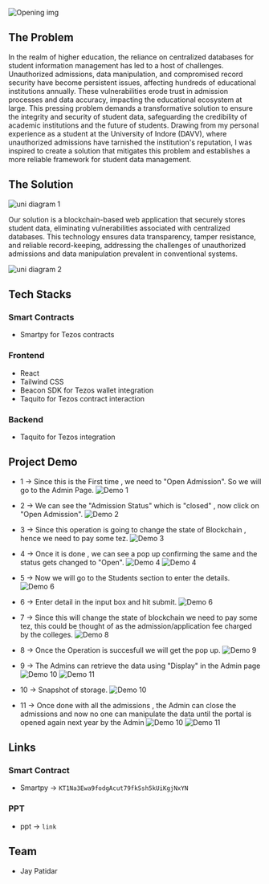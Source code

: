 ![Opening img](utils/img1.png)

## The Problem
In the realm of higher education, the reliance on centralized databases for student information management has led to a host of challenges. Unauthorized admissions, data manipulation, and compromised record security have become persistent issues, affecting hundreds of educational institutions annually. These vulnerabilities erode trust in admission processes and data accuracy, impacting the educational ecosystem at large. This pressing problem demands a transformative solution to ensure the integrity and security of student data, safeguarding the credibility of academic institutions and the future of students. Drawing from my personal experience as a student at the University of Indore (DAVV), where unauthorized admissions have tarnished the institution's reputation, I was inspired to create a solution that mitigates this problem and establishes a more reliable framework for student data management.

## The Solution
![uni diagram 1](utils/img2.png)

Our solution is a blockchain-based web application that securely stores student data, eliminating vulnerabilities associated with centralized databases. This technology ensures data transparency, tamper resistance, and reliable record-keeping, addressing the challenges of unauthorized admissions and data manipulation prevalent in conventional systems.

![uni diagram 2](utils/img3.png)

## Tech Stacks
### Smart Contracts
- Smartpy for Tezos contracts

### Frontend
- React
- Tailwind CSS
- Beacon SDK for Tezos wallet integration
- Taquito for Tezos contract interaction

### Backend
- Taquito for Tezos integration

## Project Demo

- 1 -> Since this is the First time , we need to "Open Admission". So we will go to the Admin Page.
![Demo 1](utils/demo/1.jpg)

- 2 -> We can see the "Admission Status" which is "closed" , now click on "Open Admission".
![Demo 2](utils/demo/2.jpg)

- 3 -> Since this operation is going to change the state of Blockchain , hence we need to pay some tez.
![Demo 3](utils/demo/3.jpg)

- 4 -> Once it is done , we can see a pop up confirming the same and the status gets changed to "Open".
![Demo 4](utils/demo/4.jpg) ![Demo 4](utils/demo/5.jpg)

- 5 -> Now we will go to the Students section to enter the details.
![Demo 6](utils/demo/6.jpg)

- 6 -> Enter detail in the input box and hit submit.
![Demo 6](utils/demo/6.jpg)

- 7 -> Since this will change the state of blockchain we need to pay some tez, this could be thought of as the admission/application fee charged by the colleges.
![Demo 8](utils/demo/8.jpg)

- 8 -> Once the Operation is succesfull we will get the pop up.
![Demo 9](utils/demo/9.jpg)

- 9 -> The Admins can retrieve the data using "Display" in the Admin page
![Demo 10](utils/demo/10.jpg) ![Demo 11](utils/demo/11.jpg)

- 10 -> Snapshot of storage.
![Demo 10](utils/demo/12.jpg)

- 11 -> Once done with all the admissions , the Admin can close the admissions and now no one can manipulate the data until the portal is opened again next year by the Admin
![Demo 10](utils/demo/13.jpg) ![Demo 11](utils/demo/15.jpg)

## Links

### Smart Contract
- Smartpy -> `KT1Na3Ewa9fodgAcut79fkSsh5kUiKgjNxYN`

### PPT
- ppt -> `link`

## Team
- Jay Patidar
